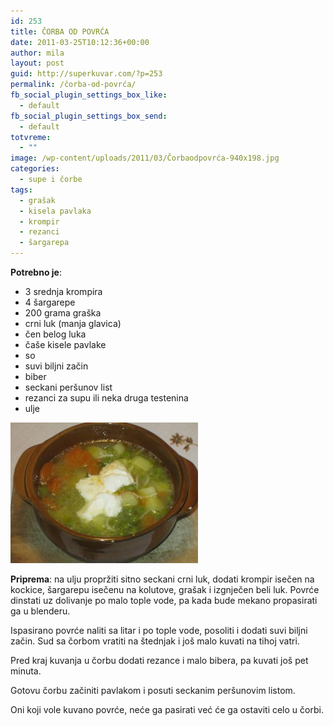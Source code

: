```yaml
---
id: 253
title: ČORBA OD POVRĆA
date: 2011-03-25T10:12:36+00:00
author: mila
layout: post
guid: http://superkuvar.com/?p=253
permalink: /čorba-od-povrća/
fb_social_plugin_settings_box_like:
  - default
fb_social_plugin_settings_box_send:
  - default
totvreme:
  - ""
image: /wp-content/uploads/2011/03/Čorbaodpovrća-940x198.jpg
categories:
  - supe i čorbe
tags:
  - grašak
  - kisela pavlaka
  - krompir
  - rezanci
  - šargarepa
---
```

**Potrebno je**:

  * 3 srednja krompira
  * 4 šargarepe
  * 200 grama graška
  * crni luk (manja glavica)
  * čen belog luka
  * čaše kisele pavlake
  * so
  * suvi biljni začin
  * biber
  * seckani peršunov list
  * rezanci za supu ili neka druga testenina
  * ulje

<img class="alignnone size-medium wp-image-5069" src="/wp-content/uploads/2011/03/Čorbaodpovrća-300x225.jpg" alt="Čorbaodpovrća" width="300" height="225" /> 

**Priprema**: na ulju propržiti sitno seckani crni luk, dodati krompir isečen na kockice, šargarepu isečenu na kolutove, grašak i izgnječen beli luk. Povrće dinstati uz dolivanje po malo tople vode, pa kada bude mekano propasirati ga u blenderu.

Ispasirano povrće naliti sa litar i po tople vode, posoliti i dodati suvi biljni začin. Sud sa čorbom vratiti na štednjak i još malo kuvati na tihoj vatri.

Pred kraj kuvanja u čorbu dodati rezance i malo bibera, pa kuvati još pet minuta.

Gotovu čorbu začiniti pavlakom i posuti seckanim peršunovim listom.

Oni koji vole kuvano povrće, neće ga pasirati već će ga ostaviti celo u čorbi.